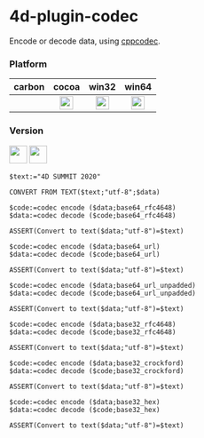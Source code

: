 # 4d-plugin-codec
Encode or decode data, using [cppcodec](https://github.com/tplgy/cppcodec).

### Platform

| carbon | cocoa | win32 | win64 |
|:------:|:-----:|:---------:|:---------:|
||<img src="https://cloud.githubusercontent.com/assets/1725068/22371562/1b091f0a-e4db-11e6-8458-8653954a7cce.png" width="24" height="24" /> |<img src="https://cloud.githubusercontent.com/assets/1725068/22371562/1b091f0a-e4db-11e6-8458-8653954a7cce.png" width="24" height="24" /> |<img src="https://cloud.githubusercontent.com/assets/1725068/22371562/1b091f0a-e4db-11e6-8458-8653954a7cce.png" width="24" height="24" />

### Version

<img width="32" height="32" src="https://user-images.githubusercontent.com/1725068/73986501-15964580-4981-11ea-9ac1-73c5cee50aae.png"> <img src="https://user-images.githubusercontent.com/1725068/73987971-db2ea780-4984-11ea-8ada-e25fb9c3cf4e.png" width="32" height="32" />

```
$text:="4D SUMMIT 2020"

CONVERT FROM TEXT($text;"utf-8";$data)

$code:=codec encode ($data;base64_rfc4648)
$data:=codec decode ($code;base64_rfc4648)

ASSERT(Convert to text($data;"utf-8")=$text)

$code:=codec encode ($data;base64_url)
$data:=codec decode ($code;base64_url)

ASSERT(Convert to text($data;"utf-8")=$text)

$code:=codec encode ($data;base64_url_unpadded)
$data:=codec decode ($code;base64_url_unpadded)

ASSERT(Convert to text($data;"utf-8")=$text)

$code:=codec encode ($data;base32_rfc4648)
$data:=codec decode ($code;base32_rfc4648)

ASSERT(Convert to text($data;"utf-8")=$text)

$code:=codec encode ($data;base32_crockford)
$data:=codec decode ($code;base32_crockford)

ASSERT(Convert to text($data;"utf-8")=$text)

$code:=codec encode ($data;base32_hex)
$data:=codec decode ($code;base32_hex)

ASSERT(Convert to text($data;"utf-8")=$text)
```
